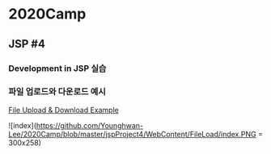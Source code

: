 # 2020Camp

## JSP #4
### Development in JSP 실습

### 파일 업로드와 다운로드 예시
[File Upload & Download Example](https://github.com/Younghwan-Lee/2020Camp/tree/master/jspProject4/WebContent/FileLoad)

![index](https://github.com/Younghwan-Lee/2020Camp/blob/master/jspProject4/WebContent/FileLoad/index.PNG = 300x258)
